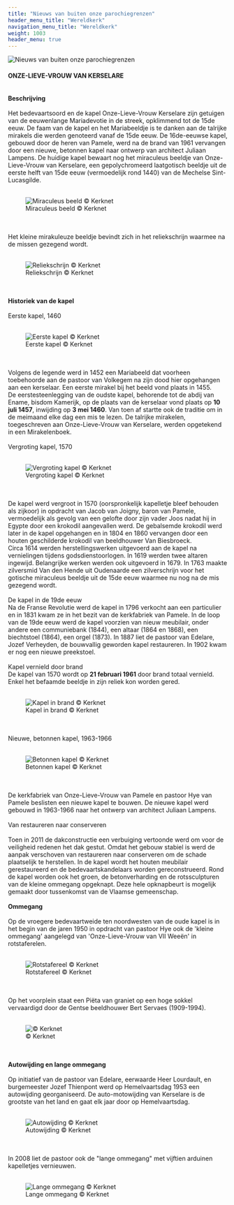 ```yaml
---
title: "Nieuws van buiten onze parochiegrenzen"
header_menu_title: "Wereldkerk"
navigation_menu_title: "Wereldkerk"
weight: 1003
header_menu: true
---
```


![Nieuws van buiten onze parochiegrenzen](images/nieuws-van-buiten-de-parochie.jpg)




#### ONZE-LIEVE-VROUW VAN KERSELARE
<br>
<b>Beschrijving</b><br>
<br>
Het bedevaartsoord en de kapel Onze-Lieve-Vrouw Kerselare zijn getuigen van de eeuwenlange Mariadevotie in de streek, opklimmend tot de 15de eeuw. De faam van de kapel en het Mariabeeldje is te danken aan de talrijke mirakels die werden genoteerd vanaf de 15de eeuw. De 16de-eeuwse kapel, gebouwd door de heren van Pamele, werd na de brand van 1961 vervangen door een nieuwe, betonnen kapel naar ontwerp van architect Juliaan Lampens. De huidige kapel bewaart nog het miraculeus beeldje van Onze-Lieve-Vrouw van Kerselare, een gepolychromeerd laatgotisch beeldje uit de eerste helft van 15de eeuw (vermoedelijk rond 1440) van de Mechelse Sint-Lucasgilde.<br>
<br>
<figure><img src="images/pb-mira.jpg" alt=" Miraculeus beeld © Kerknet" style="max-height: 500px; max-width: 500px;" /><figcaption> Miraculeus beeld © Kerknet</figcaption></figure><br>
<br>
Het kleine mirakuleuze beeldje bevindt zich in het reliekschrijn waarmee na de missen gezegend wordt.<br>
<br>
<figure><img src="images/pb-reliek.jpg" alt=" Reliekschrijn © Kerknet" style="max-height: 500px; max-width: 500px;" /><figcaption> Reliekschrijn © Kerknet</figcaption></figure><br>
<br>
<b>Historiek van de kapel</b><br>
<br>
Eerste kapel, 1460<br>
<br>
<figure><img src="images/pb-eerst.jpg" alt=" Eerste kapel © Kerknet" style="max-height: 500px; max-width: 500px;" /><figcaption> Eerste kapel © Kerknet</figcaption></figure><br>
<br>
Volgens de legende werd in 1452 een Mariabeeld dat voorheen toebehoorde aan de pastoor van Volkegem na zijn dood hier opgehangen aan een kerselaar. Een eerste mirakel bij het beeld vond plaats in 1455.<br>
De eerstesteenlegging van de oudste kapel, behorende tot de abdij van Ename, bisdom Kamerijk, op de plaats van de kerselaar vond plaats op <b>10 juli 1457</b>, inwijding op <b>3 mei 1460</b>. Van toen af startte ook de traditie om in de meimaand elke dag een mis te lezen. De talrijke mirakelen, toegeschreven aan Onze-Lieve-Vrouw van Kerselare, werden opgetekend in een Mirakelenboek.<br>
<br>
Vergroting kapel, 1570<br>
<br>
<figure><img src="images/pb-groot.jpg" alt=" Vergroting kapel © Kerknet" style="max-height: 500px; max-width: 500px;" /><figcaption> Vergroting kapel © Kerknet</figcaption></figure><br>
<br>
De kapel werd vergroot in 1570 (oorspronkelijk kapelletje bleef behouden als zijkoor) in opdracht van Jacob van Joigny, baron van Pamele, vermoedelijk als gevolg van een gelofte door zijn vader Joos nadat hij in Egypte door een krokodil aangevallen werd. De gebalsemde krokodil werd later in de kapel opgehangen en in 1804 en 1860 vervangen door een houten geschilderde krokodil van beeldhouwer Van Biesbroeck.<br>
Circa 1614 werden herstellingswerken uitgevoerd aan de kapel na vernielingen tijdens godsdienstoorlogen. In 1619 werden twee altaren ingewijd. Belangrijke werken werden ook uitgevoerd in 1679. In 1763 maakte zilversmid Van den Hende uit Oudenaarde een zilverschrijn voor het gotische miraculeus beeldje uit de 15de eeuw waarmee nu nog na de mis gezegend wordt.<br>
<br>
De kapel in de 19de eeuw<br>
Na de Franse Revolutie werd de kapel in 1796 verkocht aan een particulier en in 1831 kwam ze in het bezit van de kerkfabriek van Pamele. In de loop van de 19de eeuw werd de kapel voorzien van nieuw meubilair, onder andere een communiebank (1844), een altaar (1864 en 1868), een biechtstoel (1864), een orgel (1873). In 1887 liet de pastoor van Edelare, Jozef Verheyden, de bouwvallig geworden kapel restaureren. In 1902 kwam er nog een nieuwe preekstoel.<br>
<br>
Kapel vernield door brand<br>
De kapel van 1570 wordt op <b>21 februari 1961</b> door brand totaal vernield. Enkel het befaamde beeldje in zijn reliek kon worden gered.<br>
<br>
<figure><img src="images/pb-brand.jpg" alt=" Kapel in brand © Kerknet" style="max-height: 500px; max-width: 500px;" /><figcaption> Kapel in brand © Kerknet</figcaption></figure><br>
<br>
Nieuwe, betonnen kapel, 1963-1966<br>
<br>
<figure><img src="images/pb-beton.jpg" alt=" Betonnen kapel © Kerknet" style="max-height: 500px; max-width: 500px;" /><figcaption> Betonnen kapel © Kerknet</figcaption></figure><br>
<br>
De kerkfabriek van Onze-Lieve-Vrouw van Pamele en pastoor Hye van Pamele beslisten een nieuwe kapel te bouwen. De nieuwe kapel werd gebouwd in 1963-1966 naar het ontwerp van architect Juliaan Lampens.<br>
<br>
Van restaureren naar conserveren<br>
<br>
Toen in 2011 de dakconstructie een verbuiging vertoonde werd om voor de veiligheid redenen het dak gestut. Omdat het gebouw stabiel is werd de aanpak verschoven van restaureren naar conserveren om de schade plaatselijk te herstellen. In de kapel wordt het houten meubilair gerestaureerd en de bedevaartskandelaars worden gereconstrueerd. Rond de kapel worden ook het groen, de betonverharding en de rotssculpturen van de kleine ommegang opgeknapt. Deze hele opknapbeurt is mogelijk gemaakt door tussenkomst van de Vlaamse gemeenschap.<br>
<br>
<b>Ommegang</b><br>
<br>
Op de vroegere bedevaartweide ten noordwesten van de oude kapel is in het begin van de jaren 1950 in opdracht van pastoor Hye ook de 'kleine ommegang' aangelegd van 'Onze-Lieve-Vrouw van VII Weeën' in rotstaferelen.<br>
<br>
<figure><img src="images/pb-rots.jpg" alt=" Rotstafereel © Kerknet" style="max-height: 500px; max-width: 500px;" /><figcaption> Rotstafereel © Kerknet</figcaption></figure><br>
<br>
Op het voorplein staat een Piëta van graniet op een hoge sokkel vervaardigd door de Gentse beeldhouwer Bert Servaes (1909-1994).<br>
<br>
<figure><img src="images/pb-pieta.jpg" alt=" © Kerknet" style="max-height: 500px; max-width: 500px;" /><figcaption> © Kerknet</figcaption></figure><br>
<br>
<b>Autowijding en lange ommegang</b><br>
<br>
Op initiatief van de pastoor van Edelare, eerwaarde Heer Lourdault, en burgemeester Jozef Thienpont werd op Hemelvaartsdag 1953 een autowijding georganiseerd. De auto-motowijding van Kerselare is de grootste van het land en gaat elk jaar door op Hemelvaartsdag.<br>
<br>
<figure><img src="images/pb-auto.jpg" alt=" Autowijding © Kerknet" style="max-height: 500px; max-width: 500px;" /><figcaption> Autowijding © Kerknet</figcaption></figure><br>
<br>
In 2008 liet de pastoor ook de "lange ommegang" met vijftien arduinen kapelletjes vernieuwen.<br>
<br>
<figure><img src="images/pb-lang.jpg" alt=" Lange ommegang © Kerknet" style="max-height: 500px; max-width: 500px;" /><figcaption> Lange ommegang © Kerknet</figcaption></figure><br>
<br>
<br>
<br>


